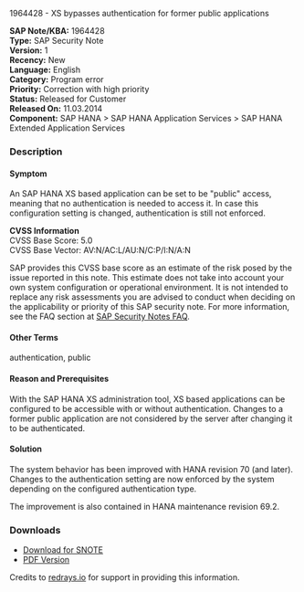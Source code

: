 1964428 - XS bypasses authentication for former public applications

**SAP Note/KBA:** 1964428  
**Type:** SAP Security Note  
**Version:** 1  
**Recency:** New  
**Language:** English  
**Category:** Program error  
**Priority:** Correction with high priority  
**Status:** Released for Customer  
**Released On:** 11.03.2014  
**Component:** SAP HANA > SAP HANA Application Services > SAP HANA Extended Application Services

### Description

#### Symptom
An SAP HANA XS based application can be set to be "public" access, meaning that no authentication is needed to access it. In case this configuration setting is changed, authentication is still not enforced.

**CVSS Information**  
CVSS Base Score: 5.0  
CVSS Base Vector: AV:N/AC:L/AU:N/C:P/I:N/A:N

SAP provides this CVSS base score as an estimate of the risk posed by the issue reported in this note. This estimate does not take into account your own system configuration or operational environment. It is not intended to replace any risk assessments you are advised to conduct when deciding on the applicability or priority of this SAP security note. For more information, see the FAQ section at [SAP Security Notes FAQ](https://service.sap.com/securitynotes/).

#### Other Terms
authentication, public

#### Reason and Prerequisites
With the SAP HANA XS administration tool, XS based applications can be configured to be accessible with or without authentication. Changes to a former public application are not considered by the server after changing it to be authenticated.

#### Solution
The system behavior has been improved with HANA revision 70 (and later). Changes to the authentication setting are now enforced by the system depending on the configured authentication type.

The improvement is also contained in HANA maintenance revision 69.2.

### Downloads
- [Download for SNOTE](https://notesdownloads.sap.com/note/0040000017790872017)
- [PDF Version](https://userapps.support.sap.com/sap/support/sfm/notes/print/0001964428?language=en-US&token=F6F4F710EB440EF6E6E6A441D96FFDAB)

Credits to [redrays.io](https://redrays.io) for support in providing this information.